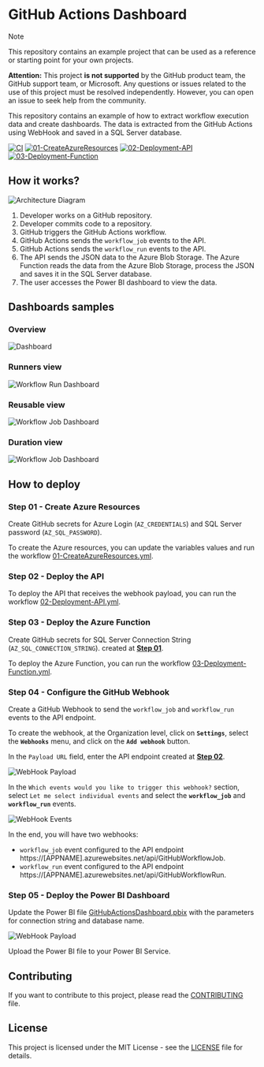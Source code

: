 # GitHub Actions Dashboard

> [!NOTE]  
> This repository contains an example project that can be used as a reference or starting point for your own projects.
> 
> **Attention:** This project **is not supported** by the GitHub product team, the GitHub support team, or Microsoft. Any questions or issues related to the use of this project must be resolved independently.  However, you can open an issue to seek help from the community.

This repository contains an example of how to extract workflow execution data and create dashboards. The data is extracted from the GitHub Actions using WebHook and saved in a SQL Server database.

[![CI](https://github.com/leandromsft/github-dashboard/actions/workflows/ci.yml/badge.svg)](https://github.com/leandromsft/github-dashboard/actions/workflows/ci.yml)
[![01-CreateAzureResources](https://github.com/leandromsft/github-dashboard/actions/workflows/01-CreateAzureResources.yml/badge.svg)](https://github.com/leandromsft/github-dashboard/actions/workflows/01-CreateAzureResources.yml)
[![02-Deployment-API](https://github.com/leandromsft/github-dashboard/actions/workflows/02-Deployment-API.yml/badge.svg)](https://github.com/leandromsft/github-dashboard/actions/workflows/02-Deployment-API.yml)
[![03-Deployment-Function](https://github.com/leandromsft/github-dashboard/actions/workflows/03-Deployment-Function.yml/badge.svg)](https://github.com/leandromsft/github-dashboard/actions/workflows/03-Deployment-Function.yml)

## How it works?

![Architecture Diagram](docs/architecture-diagram.png)

1. Developer works on a GitHub repository.
1. Developer commits code to a repository.
1. GitHub triggers the GitHub Actions workflow.
1. GitHub Actions sends the `workflow_job` events to the API.
1. GitHub Actions sends the `workflow_run` events to the API.
1. The API sends the JSON data to the Azure Blob Storage. The Azure Function reads the data from the Azure Blob Storage, process the JSON and saves it in the SQL Server database.
1. The user accesses the Power BI dashboard to view the data.

## Dashboards samples

### Overview
![Dashboard](docs/dash_main.png)

### Runners view
![Workflow Run Dashboard](docs/dash_runner.png)

### Reusable view
![Workflow Job Dashboard](docs/dash_reusable.png)

### Duration view
![Workflow Job Dashboard](docs/dash_duration.png)

## How to deploy

### Step 01 - Create Azure Resources

Create GitHub secrets for Azure Login (`AZ_CREDENTIALS`) and SQL Server password (`AZ_SQL_PASSWORD`).

To create the Azure resources, you can update the variables values and run the workflow [01-CreateAzureResources.yml](.github/workflows/01-CreateAzureResources.yml).

### Step 02 - Deploy the API

To deploy the API that receives the webhook payload, you can run the workflow [02-Deployment-API.yml](.github/workflows/02-Deployment-API.yml).

### Step 03 - Deploy the Azure Function

Create GitHub secrets for SQL Server Connection String (`AZ_SQL_CONNECTION_STRING`). created at [**Step 01**](#step-01---create-azure-resources).

To deploy the Azure Function, you can run the workflow [03-Deployment-Function.yml](.github/workflows/03-Deployment-Function.yml).

### Step 04 - Configure the GitHub Webhook

Create a GitHub Webhook to send the `workflow_job` and `workflow_run` events to the API endpoint.

To create the webhook, at the Organization level, click on **`Settings`**, select the **`Webhooks`** menu, and click on the **`Add webhook`** button.

In the `Payload URL` field, enter the API endpoint created at [**Step 02**](#step-02---deploy-the-api).

![WebHook Payload](docs/WebhookPayload.png)

In the `Which events would you like to trigger this webhook?` section, select `Let me select individual events` and select the **`workflow_job`** and **`workflow_run`** events.

![WebHook Events](docs/WebhookEvents.png)

In the end, you will have two webhooks:
- `workflow_job` event configured to the API endpoint https://[APPNAME].azurewebsites.net/api/GitHubWorkflowJob.
- `workflow_run` event configured to the API endpoint https://[APPNAME].azurewebsites.net/api/GitHubWorkflowRun.

### Step 05 - Deploy the Power BI Dashboard

Update the Power BI file [GitHubActionsDashboard.pbix](dashboard/GitHubDashboard.pbix) with the parameters for connection string and database name.

![WebHook Payload](docs/dash_powerbi_parameters.png)

Upload the Power BI file to your Power BI Service.

## Contributing

If you want to contribute to this project, please read the [CONTRIBUTING](CONTRIBUTING.md) file.

## License

This project is licensed under the MIT License - see the [LICENSE](LICENSE.md) file for details.
